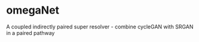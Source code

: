 # omegaNet

A coupled indirectly paired super resolver - combine cycleGAN with SRGAN in a paired pathway

